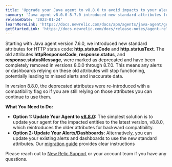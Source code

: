 ```yaml
---
title: 'Upgrade your Java agent to v8.8.0 to avoid impacts to your alerts/dashboards.'
summary: 'Java agent v8.0.0-8.7.0 introduced new standard attributes for HTTP status code that might impact alerts/dashboards'
releaseDate: '2023-01-24'
learnMoreLink: 'https://docs.newrelic.com/docs/apm/agents/java-agent/getting-started/migration-8x-guide/'
getStartedLink: 'https://docs.newrelic.com/docs/release-notes/agent-release-notes/java-release-notes/java-agent-880/'
---
```


Starting with Java agent version 7.6.0, we introduced new standard attributes for HTTP status code: **http.statusCode** and **http.statusText**. The old attributes **httpResponseCode**, **response.status**, and **response.statusMessage**, were marked as deprecated and have been completely removed in versions 8.0.0 through 8.7.0. This means any alerts or dashboards relying on these old attributes will stop functioning, potentially leading to missed alerts and inaccurate data.

In version 8.8.0, the deprecated attributes were re-introduced with a compatibility flag so if you are still relying on those attributes you can continue to use them.

**What You Need to Do:**

* **Option 1: Update Your Agent to [v8.8.0](https://docs.newrelic.com/docs/release-notes/agent-release-notes/java-release-notes/java-agent-880/):** 
The simplest solution is to update your agent for the impacted entities to the latest version, v8.8.0, which reintroduces the older attributes for backward compatibility. 
* **Option 2: Update Your Alerts/Dashboards:**
Alternatively, you can update your existing alerts and dashboards to use the new standard attributes. Our [migration guide](https://docs.newrelic.com/docs/apm/agents/java-agent/getting-started/migration-8x-guide/) provides clear instructions

Please reach out to [New Relic Support](https://support.newrelic.com/s/) or your account team if you have any questions. 


